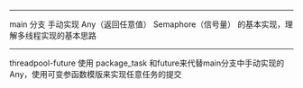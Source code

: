 

------------------------------------------
main 分支
    手动实现 Any（返回任意值） Semaphore（信号量）   的基本实现，理解多线程实现的基本思路

-----------------------------------------
threadpool-future
    使用 package_task 和future来代替main分支中手动实现的Any，使用可变参函数模版来实现任意任务的提交
